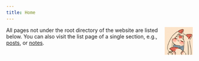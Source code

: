 ```yaml
---
title: Home
---
```


[<img src="https://github.com/NationalDayhappy/else/blob/main/img-1646298668330007KOCEvly1gzudkw0f1pg305k05k0vc.gif" style="max-width:15%;min-width:40px;float:right;" alt="Github repo" />](https://github.com/yihui/hugo-ivy)


All pages not under the root directory of the website are listed below. You can also visit the list page of a single section, e.g., [posts](/post/), or [notes](/note/).
